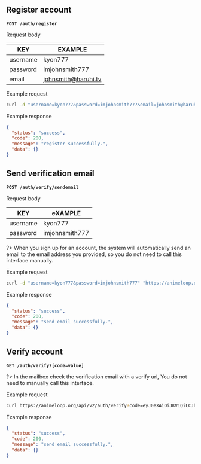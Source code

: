## Register account

**`POST /auth/register`**

Request body

| KEY      | EXAMPLE             |
| -------- | ------------------- |
| username | kyon777             |
| password | imjohnsmith777      |
| email    | johnsmith@haruhi.tv |

Example request 

```bash
curl -d "username=kyon777&password=imjohnsmith777&email=johnsmith@haruhi.tv" "https://animeloop.org/api/v2/auth/register"
```

Example response

```json
{
  "status": "success",
  "code": 200,
  "message": "register successfully.",
  "data": {}
}
```

## Send verification email

**`POST /auth/verify/sendemail`**

Request body

| KEY      | eXAMPLE        |
| -------- | -------------- |
| username | kyon777        |
| password | imjohnsmith777 |

?> When you sign up for an account, the system will automatically send an email to the email address you provided, so you do not need to call this interface manually.

Example request 

```bash
curl -d "username=kyon777&password=imjohnsmith777" "https://animeloop.org/api/v2/auth/verify/sendemail"
```

Example response

```json
{
  "status": "success",
  "code": 200,
  "message": "send email successfully.",
  "data": {}
}
```

## Verify account

**`GET /auth/verify?[code=value]`**

?> In the mailbox check the verification email with a verify url, You do not need to manually call this interface.

Example request 

```bash
curl https://animeloop.org/api/v2/auth/verify?code=eyJ0eXAiOiJKV1QiLCJhbGciOiJIUzI1NiJ9.eyJhY3Rpb24iOiJ2ZXJpZnkiLCJ1c2VybmFtZSI6InNxaW5jdXJyeTIiLCJkYXRlIjoiMjAxOC0wMS0yN1QwNToyMDozMC40NjhaIn0.JZ8xpCqusaAw_swnHT4bKXfjyxBxfHz0HyBkmVVoe-A
```

Example response

```json
{
  "status": "success",
  "code": 200,
  "message": "send email successfully.",
  "data": {}
}
```
